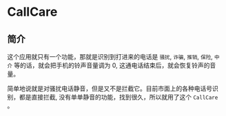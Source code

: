 # CallCare

## 简介

这个应用就只有一个功能，那就是识别到打进来的电话是 `骚扰`, `诈骗`, `推销`, `保险`, `中介` 等的话，就会把手机的铃声音量调为 0, 这通电话结束后，就会恢复铃声的音量。

简单地说就是对骚扰电话静音，但是又不是拦截它。目前市面上的各种电话号识别，都是直接拦截, 没有单单静音的功能，找到很久，所以就用了这个 `CallCare` 。
